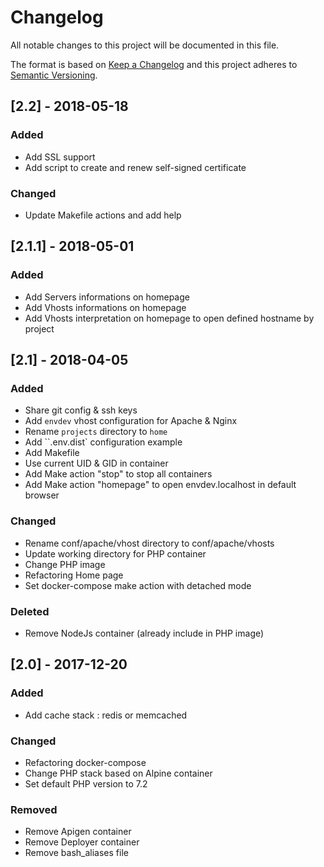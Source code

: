 # Changelog

All notable changes to this project will be documented in this file.

The format is based on [Keep a Changelog](http://keepachangelog.com/en/1.0.0/)
and this project adheres to [Semantic Versioning](http://semver.org/spec/v2.0.0.html).

## [2.2] - 2018-05-18

### Added

- Add SSL support
- Add script to create and renew self-signed certificate

### Changed

- Update Makefile actions and add help

## [2.1.1] - 2018-05-01

### Added

- Add Servers informations on homepage
- Add Vhosts informations on homepage
- Add Vhosts interpretation on homepage to open defined hostname by project

## [2.1] - 2018-04-05

### Added

- Share git config & ssh keys
- Add `envdev` vhost configuration for Apache & Nginx
- Rename `projects` directory to `home`
- Add ``.env.dist` configuration example
- Add Makefile
- Use current UID & GID in container
- Add Make action "stop" to stop all containers
- Add Make action "homepage" to open envdev.localhost in default browser

### Changed

- Rename conf/apache/vhost directory to conf/apache/vhosts
- Update working directory for PHP container
- Change PHP image
- Refactoring Home page
- Set docker-compose make action with detached mode

### Deleted

- Remove NodeJs container (already include in PHP image)

## [2.0] - 2017-12-20

### Added

- Add cache stack : redis or memcached

### Changed

- Refactoring docker-compose
- Change PHP stack based on Alpine container
- Set default PHP version to 7.2

### Removed

- Remove Apigen container
- Remove Deployer container
- Remove bash_aliases file
